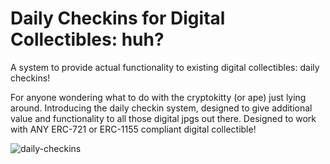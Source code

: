 # Daily Checkins for Digital Collectibles: huh?
A system to provide actual functionality to existing digital collectibles: daily checkins!

For anyone wondering what to do with the cryptokitty (or ape) just lying around. Introducing the daily checkin system, designed to give additional value and functionality to all those digital jpgs out there. Designed to work with ANY ERC-721 or ERC-1155 compliant digital collectible!

![daily-checkins](https://user-images.githubusercontent.com/987237/204680892-a00cd40c-19a9-40ac-8f27-17d684a1f5a2.png)
